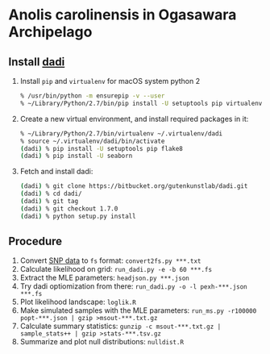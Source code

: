 # Anolis carolinensis in Ogasawara Archipelago

## Install [dadi](https://bitbucket.org/gutenkunstlab/dadi)

1.  Install `pip` and `virtualenv` for macOS system python 2
    ```sh
    % /usr/bin/python -m ensurepip -v --user
    % ~/Library/Python/2.7/bin/pip install -U setuptools pip virtualenv
    ```

1.  Create a new virtual environment, and install required packages in it:
    ```sh
    % ~/Library/Python/2.7/bin/virtualenv ~/.virtualenv/dadi
    % source ~/.virtualenv/dadi/bin/activate
    (dadi) % pip install -U setuptools pip flake8
    (dadi) % pip install -U seaborn
    ```

1.  Fetch and install dadi:
    ```sh
    (dadi) % git clone https://bitbucket.org/gutenkunstlab/dadi.git
    (dadi) % cd dadi/
    (dadi) % git tag
    (dadi) % git checkout 1.7.0
    (dadi) % python setup.py install
    ```

## Procedure

1. Convert [SNP data](https://bitbucket.org/gutenkunstlab/dadi/wiki/DataFormats) to `fs` format:
   `convert2fs.py ***.txt`
1. Calculate likelihood on grid:
   `run_dadi.py -e -b 60 ***.fs`
1. Extract the MLE parameters:
   `headjson.py ***.json`
1. Try dadi optiomization from there:
   `run_dadi.py -o -l pexh-***.json  ***.fs`
1. Plot likelihood landscape: `loglik.R`
1. Make simulated samples with the MLE parameters:
   `run_ms.py -r100000 popt-***.json | gzip >msout-***.txt.gz`
1. Calculate summary statistics:
   `gunzip -c msout-***.txt.gz | sample_stats++ | gzip >stats-***.tsv.gz`
1. Summarize and plot null distributions: `nulldist.R`
